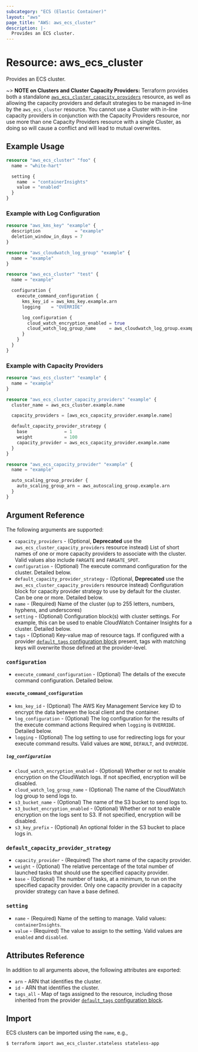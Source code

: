 ```yaml
---
subcategory: "ECS (Elastic Container)"
layout: "aws"
page_title: "AWS: aws_ecs_cluster"
description: |-
  Provides an ECS cluster.
---
```


# Resource: aws_ecs_cluster

Provides an ECS cluster.

~> **NOTE on Clusters and Cluster Capacity Providers:** Terraform provides both a standalone [`aws_ecs_cluster_capacity_providers`](/docs/providers/aws/r/ecs_cluster_capacity_providers.html) resource, as well as allowing the capacity providers and default strategies to be managed in-line by the `aws_ecs_cluster` resource. You cannot use a Cluster with in-line capacity providers in conjunction with the Capacity Providers resource, nor use more than one Capacity Providers resource with a single Cluster, as doing so will cause a conflict and will lead to mutual overwrites.

## Example Usage

```terraform
resource "aws_ecs_cluster" "foo" {
  name = "white-hart"

  setting {
    name  = "containerInsights"
    value = "enabled"
  }
}
```

### Example with Log Configuration

```terraform
resource "aws_kms_key" "example" {
  description             = "example"
  deletion_window_in_days = 7
}

resource "aws_cloudwatch_log_group" "example" {
  name = "example"
}

resource "aws_ecs_cluster" "test" {
  name = "example"

  configuration {
    execute_command_configuration {
      kms_key_id = aws_kms_key.example.arn
      logging    = "OVERRIDE"

      log_configuration {
        cloud_watch_encryption_enabled = true
        cloud_watch_log_group_name     = aws_cloudwatch_log_group.example.name
      }
    }
  }
}
```

### Example with Capacity Providers

```terraform
resource "aws_ecs_cluster" "example" {
  name = "example"
}

resource "aws_ecs_cluster_capacity_providers" "example" {
  cluster_name = aws_ecs_cluster.example.name

  capacity_providers = [aws_ecs_capacity_provider.example.name]

  default_capacity_provider_strategy {
    base              = 1
    weight            = 100
    capacity_provider = aws_ecs_capacity_provider.example.name
  }
}

resource "aws_ecs_capacity_provider" "example" {
  name = "example"

  auto_scaling_group_provider {
    auto_scaling_group_arn = aws_autoscaling_group.example.arn
  }
}
```

## Argument Reference

The following arguments are supported:

* `capacity_providers` - (Optional, **Deprecated** use the `aws_ecs_cluster_capacity_providers` resource instead) List of short names of one or more capacity providers to associate with the cluster. Valid values also include `FARGATE` and `FARGATE_SPOT`.
* `configuration` - (Optional) The execute command configuration for the cluster. Detailed below.
* `default_capacity_provider_strategy` - (Optional, **Deprecated** use the `aws_ecs_cluster_capacity_providers` resource instead) Configuration block for capacity provider strategy to use by default for the cluster. Can be one or more. Detailed below.
* `name` - (Required) Name of the cluster (up to 255 letters, numbers, hyphens, and underscores)
* `setting` - (Optional) Configuration block(s) with cluster settings. For example, this can be used to enable CloudWatch Container Insights for a cluster. Detailed below.
* `tags` - (Optional) Key-value map of resource tags. If configured with a provider [`default_tags` configuration block](https://registry.terraform.io/providers/hashicorp/aws/latest/docs#default_tags-configuration-block) present, tags with matching keys will overwrite those defined at the provider-level.

### `configuration`

* `execute_command_configuration` - (Optional) The details of the execute command configuration. Detailed below.

#### `execute_command_configuration`

* `kms_key_id` - (Optional) The AWS Key Management Service key ID to encrypt the data between the local client and the container.
* `log_configuration` - (Optional) The log configuration for the results of the execute command actions Required when `logging` is `OVERRIDE`. Detailed below.
* `logging` - (Optional) The log setting to use for redirecting logs for your execute command results. Valid values are `NONE`, `DEFAULT`, and `OVERRIDE`.

##### `log_configuration`

* `cloud_watch_encryption_enabled` - (Optional) Whether or not to enable encryption on the CloudWatch logs. If not specified, encryption will be disabled.
* `cloud_watch_log_group_name` - (Optional) The name of the CloudWatch log group to send logs to.
* `s3_bucket_name` - (Optional) The name of the S3 bucket to send logs to.
* `s3_bucket_encryption_enabled` - (Optional) Whether or not to enable encryption on the logs sent to S3. If not specified, encryption will be disabled.
* `s3_key_prefix` - (Optional) An optional folder in the S3 bucket to place logs in.

### `default_capacity_provider_strategy`

* `capacity_provider` - (Required) The short name of the capacity provider.
* `weight` - (Optional) The relative percentage of the total number of launched tasks that should use the specified capacity provider.
* `base` - (Optional) The number of tasks, at a minimum, to run on the specified capacity provider. Only one capacity provider in a capacity provider strategy can have a base defined.

### `setting`

* `name` - (Required) Name of the setting to manage. Valid values: `containerInsights`.
* `value` -  (Required) The value to assign to the setting. Valid values are `enabled` and `disabled`.

## Attributes Reference

In addition to all arguments above, the following attributes are exported:

* `arn` - ARN that identifies the cluster.
* `id` - ARN that identifies the cluster.
* `tags_all` - Map of tags assigned to the resource, including those inherited from the provider [`default_tags` configuration block](https://registry.terraform.io/providers/hashicorp/aws/latest/docs#default_tags-configuration-block).

## Import

ECS clusters can be imported using the `name`, e.g.,

```
$ terraform import aws_ecs_cluster.stateless stateless-app
```
